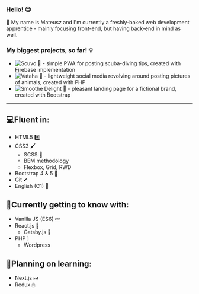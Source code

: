 ### Hello! 😊

🔴 My name is Mateusz and I'm currently a freshly-baked web development apprentice - mainly focusing front-end, but having back-end in mind as well.


### My biggest projects, so far! 💡
- ![Scuvo 🌊](https://github.com/FoxSaysDerp/scuvo-app) - simple PWA for posting scuba-diving tips, created with Firebase implementation
- ![Vataha 🐾](https://github.com/FoxSaysDerp/vataha) - lightweight social media revolving around posting pictures of animals, created with PHP
- ![Smoothe Delight 🍨](https://github.com/FoxSaysDerp/smoothie-delight) - pleasant landing page for a fictional brand, created with Bootstrap

-----

## 💻Fluent in:
- HTML5 #️⃣
- CSS3 🖌
    - SCSS 🎨
    - BEM methodology
    - Flexbox, Grid, RWD
- Bootstrap 4 & 5 🎀
- Git ✔
- English (C1) 💬

## 🌱Currently getting to know with:
- Vanilla JS (ES6) 💤
- React.js 💎
    - Gatsby.js 🤵
- PHP 🕯
    - Wordpress 

## 🔭Planning on learning:
- Next.js ⏭
- Redux 🖱
